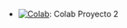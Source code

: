 * [![Colab](https://colab.research.google.com/assets/colab-badge.svg)](https://colab.research.google.com/drive/12Iae1-aLORP4rE4MteSjNbYRP1IgPspY?usp=sharing): Colab Proyecto 2

